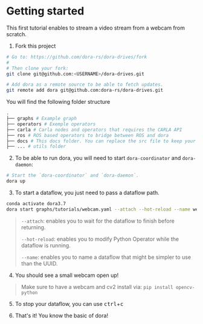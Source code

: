 # Getting started

This first tutorial enables to stream a video stream from a webcam from scratch.

1. Fork this project

```bash
# Go to: https://github.com/dora-rs/dora-drives/fork
#
# Then clone your fork:
git clone git@github.com:<USERNAME>/dora-drives.git

# Add dora as a remote source to be able to fetch updates.
git remote add dora git@github.com:dora-rs/dora-drives.git
```

You will find the following folder structure
```bash
.
├── graphs # Example graph
├── operators # Exemple operators
├── carla # Carla nodes and operators that requires the CARLA API
├── ros # ROS based operators to bridge between ROS and dora
├── docs # This docs folder. You can replace the src file to keep your operator documented.
├── ... # utils folder
```

2. To be able to run dora, you will need to start `dora-coordinator` and `dora-daemon`:
```bash
# Start the `dora-coordinator` and `dora-daemon`. 
dora up 
```

3. To start a dataflow, you just need to pass a dataflow path.
```bash
conda activate dora3.7
dora start graphs/tutorials/webcam.yaml --attach --hot-reload --name webcam
```

> `--attach`: enables you to wait for the dataflow to finish 
> before returning.
> 
> `--hot-reload`: enables you to modify Python Operator while the 
> dataflow is running.
>
> `--name`: enables you to name a dataflow that might be simpler to use than the UUID.

4. You should see a small webcam open up!
> Make sure to have a webcam and cv2 install via: `pip install opencv-python`

5. To stop your dataflow, you can use <kbd>ctrl</kbd>+<kbd>c</bkbd>

6. That's it! You know the basic of dora!